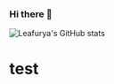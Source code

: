 ### Hi there 👋

<!--
**Leafurya/Leafurya** is a ✨ _special_ ✨ repository because its `README.md` (this file) appears on your GitHub profile.

Here are some ideas to get you started:

- 🔭 I’m currently working on ...
- 🌱 I’m currently learning ...
- 👯 I’m looking to collaborate on ...
- 🤔 I’m looking for help with ...
- 💬 Ask me about ...
- 📫 How to reach me: ...
- 😄 Pronouns: ...
- ⚡ Fun fact: ...
-->

![Leafurya's GitHub stats](https://github-readme-stats.vercel.app/api?username=Leafurya&show_icons=true&theme=radical)
<h1>test</h1>
